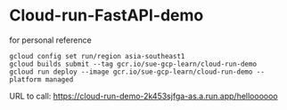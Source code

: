 # Cloud-run-FastAPI-demo
for personal reference


```
gcloud config set run/region asia-southeast1
gcloud builds submit --tag gcr.io/sue-gcp-learn/cloud-run-demo
gcloud run deploy --image gcr.io/sue-gcp-learn/cloud-run-demo --platform managed
```
URL to call:
https://cloud-run-demo-2k453sjfga-as.a.run.app/helloooooo
